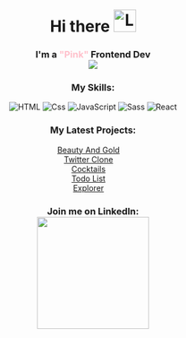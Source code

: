 <h1 align="center">
Hi there <img alt="Luisazizzo" width="40px" src="https://em-content.zobj.net/thumbs/120/apple/354/woman-technologist_1f469-200d-1f4bb.png" />
</h1>
<h3 align="center">I'm a <span style="color: pink">"Pink"</span> Frontend Dev
<br>
<img src="https://i.pinimg.com/originals/e1/85/18/e18518c6d24257c6fb02e3c95a862d85.gif" />
</h3>
<h3 align="center">My Skills:</h3>
<p align="center">
  <img alt="HTML" src="https://img.shields.io/badge/HTML-E34F26?logo=html5&logoColor=white&style=for-the-badge" />
  <img alt="Css" src="https://img.shields.io/badge/CSS-1572B6?logo=css3&logoColor=white&style=for-the-badge" />
  <img alt="JavaScript" src="https://img.shields.io/badge/JavaScript-F7DF1E?logo=javascript&logoColor=white&style=for-the-badge" />
  <img alt="Sass" src="https://img.shields.io/badge/Sass-CC6699?logo=sass&logoColor=white&style=for-the-badge" />
  <img alt="React" src="https://img.shields.io/badge/React-61DAFB?logo=react&logoColor=white&style=for-the-badge" />  
</p>

<h3 align="center">My Latest Projects:</h3>
<ul align="center" style="list-style: none; margin-left: -40px">
<li><a href="https://luisazizzo.github.io/beautyAndGold/" target="_blank">Beauty And Gold</a></li>
<li><a href="https://twitter-clone-umber-ten.vercel.app" target="_blank">Twitter Clone</a></li>
<li><a href="https://cocktails-eta.vercel.app/" target="_blank">Cocktails</a></li>
<li><a href="https://global-todo.vercel.app" target="_blank">Todo List</a></li>
<li><a href="https://explorer-eight-plum.vercel.app" target="_blank">Explorer</a></li>
</ul>

<h3 align="center">Join me on LinkedIn:<br>
<a href="https://www.linkedin.com/in/luisa-zizzo/" target="_blank"><img width="200" src="https://proinfluent.b-cdn.net/wp-content/uploads/2019/05/Logo-LinkedIn-blanc.png" /></a>
</h3>
